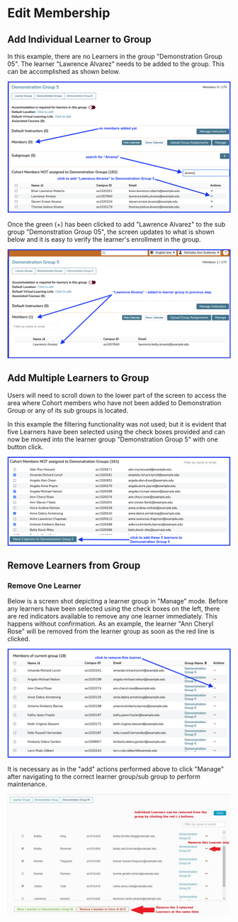 # Edit Membership

## Add Individual Learner to Group

In this example, there are no Learners in the group "Demonstration Group 05". The learner "Lawrence Alvarez" needs to be added to the group. This can be accomplished as shown below.

![No learners yet](../../images/edit_learner_group/group_membership/no_learners_yet.png)

Once the green (+) has been clicked to add "Lawrence Alvarez" to the sub group "Demonstration Group 05", the screen updates to what is shown below and it is easy to verify the learner's enrollment in the group.

![Added to the Learner Group](../../images/edit_learner_group/group_membership/learner_added.png)

## Add Multiple Learners to Group

Users will need to scroll down to the lower part of the screen to access the area where Cohort members who have not been added to Demonstration Group or any of its sub groups is located.

In this example the filtering functionality was not used; but it is evident that five Learners have been selected using the check boxes provided and can now be moved into the learner group "Demonstration Group 5" with one button click.

![Add multiple learners](../../images/edit_learner_group/group_membership/add_multiple_Learners.png)

## Remove Learners from Group

### Remove One Learner
Below is a screen shot depicting a learner group in "Manage" mode. Before any learners have been selected using the check boxes on the left, there are red indicators available to remove any one learner immediately. This happens without confirmation. As an example, the learner "Ann Cheryl Rose" will be removed from the learner group as soon as the red line is clicked.

![Remove one learner](../../images/edit_learner_group/group_membership/remove_one_learner.png)

It is necessary as in the "add" actions performed above to click "Manage" after navigating to the correct learner group/sub group to perform maintenance.

![Remove learners](../../images/edit_learner_group/group_membership/remove_multiple_learners.jpg)
